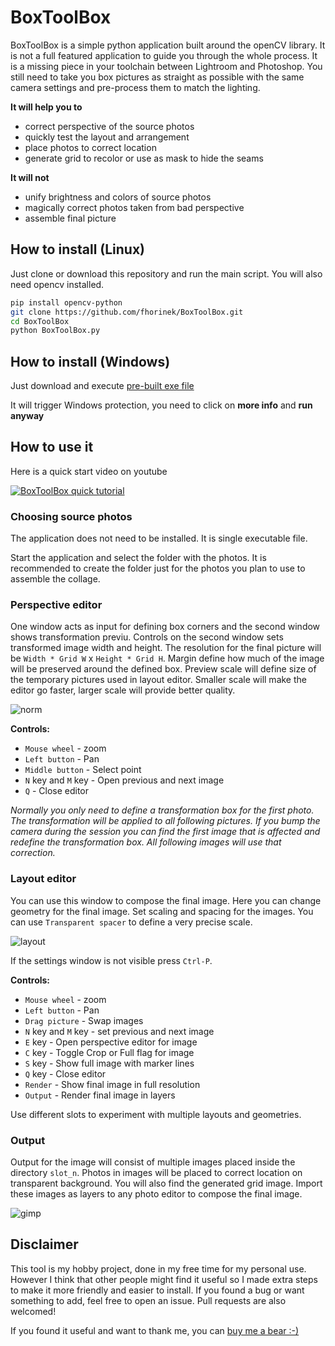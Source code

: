 # BoxToolBox

BoxToolBox is a simple python application built around the openCV library.
It is not a full featured application to guide you through the whole process.
It is a missing piece in your toolchain between Lightroom and Photoshop.
You still need to take you box pictures as straight as possible with
the same camera settings and pre-process them to match the lighting.

**It will help you to**
* correct perspective of the source photos
* quickly test the layout and arrangement
* place photos to correct location
* generate grid to recolor or use as mask to hide the seams

**It will not**
* unify brightness and colors of source photos
* magically correct photos taken from bad perspective
* assemble final picture

## How to install (Linux)
Just clone or download this repository and run the main script.
You will also need opencv installed.
```bash
pip install opencv-python
git clone https://github.com/fhorinek/BoxToolBox.git
cd BoxToolBox
python BoxToolBox.py
```
## How to install (Windows)
Just download and execute [pre-built exe file](https://github.com/fhorinek/BoxToolBox/raw/main/bin/BoxToolBox.exe)

It will trigger Windows protection, you need to click on **more info** and **run anyway**

## How to use it
Here is a quick start video on youtube

[![BoxToolBox quick tutorial](http://img.youtube.com/vi/KH_hYwK7-UA/0.jpg)](http://www.youtube.com/watch?v=KH_hYwK7-UA)

### Choosing source photos
The application does not need to be installed. It is single executable file.

Start the application and select the folder with the photos. 
It is recommended to create the folder just for the photos you plan to use to assemble the collage.

### Perspective editor
One window acts as input for defining box corners and the second window shows transformation previu. 
Controls on the second window sets transformed image width and height. The resolution for the final picture will be
`Width * Grid W` x `Height * Grid H`. Margin define how much of the image will be preserved around the defined box.
Preview scale will define size of the temporary pictures used in layout editor. Smaller scale will make the editor go faster,
larger scale will provide better quality.

![norm](https://user-images.githubusercontent.com/9072684/139096784-211a36b4-ba3d-4d45-8586-e730aef331dd.png)

**Controls:**
* `Mouse wheel` - zoom
* `Left button` - Pan
* `Middle button` - Select point
* `N` key and `M` key - Open previous and next image
* `Q` - Close editor

*Normally you only need to define a transformation box for the first photo. The transformation will be applied to all following pictures. If you bump the camera during the session you can find the first image that is affected and redefine the transformation box. All following images will use that correction.*


### Layout editor
You can use this window to compose the final image. Here you can change geometry for the final image. Set scaling and spacing for the images. You can use `Transparent spacer` to define a very precise scale.

![layout](https://user-images.githubusercontent.com/9072684/139096747-427747e8-3880-4a9a-a025-ccdf9060ad49.png)

If the settings window is not visible press `Ctrl-P`.

**Controls:**
* `Mouse wheel` - zoom
* `Left button` - Pan
* `Drag picture` - Swap images
* `N` key and `M` key - set previous and next image
* `E` key - Open perspective editor for image
* `C` key - Toggle Crop or Full flag for image
* `S` key - Show full image with marker lines
* `Q` key - Close editor
* `Render` - Show final image in full resolution
* `Output` - Render final image in layers

Use different slots to experiment with multiple layouts and geometries.

### Output
Output for the image will consist of multiple images placed inside the directory `slot_n`.
Photos in images will be placed to correct location on transparent background. You will also find the generated grid image.
Import these images as layers to any photo editor to compose the final image.

![gimp](https://user-images.githubusercontent.com/9072684/139096725-65a175be-cd47-4d14-b4c2-f7e1f4f3cdca.png)

## Disclaimer
This tool is my hobby project, done in my free time for my personal use.
However I think that other people might find it useful so I made extra steps to make it more friendly and easier to install.
If you found a bug or want something to add, feel free to open an issue. Pull requests are also welcomed!

If you found it useful and want to thank me, you can [buy me a bear :-)](https://paypal.me/horinek)

